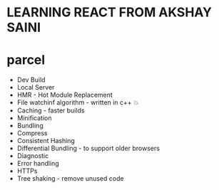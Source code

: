 # LEARNING REACT FROM AKSHAY SAINI

# parcel

- Dev Build
- Local Server
- HMR - Hot Module Replacement
- File watchinf algorithm - written in c++ 💥
- Caching - faster builds
- Minification
- Bundling
- Compress
- Consistent Hashing
- Differential Bundling - to support older browsers
- Diagnostic
- Error handling
- HTTPs
- Tree shaking - remove unused code
